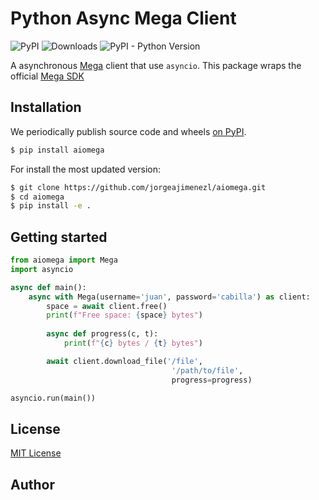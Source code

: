 # Python Async Mega Client
![PyPI](https://img.shields.io/pypi/v/aiomega)
![Downloads](https://img.shields.io/pypi/dm/aiomega)
![PyPI - Python Version](https://img.shields.io/pypi/pyversions/aiomega)

A asynchronous [Mega](https://mega.nz/) client that use `asyncio`. This package wraps the official [Mega SDK](https://mega.nz/#sdk)

## Installation
We periodically publish source code and wheels [on PyPI](https://pypi.python.org/pypi/aiomega).
```bash
$ pip install aiomega
```

For install the most updated version:
```bash
$ git clone https://github.com/jorgeajimenezl/aiomega.git
$ cd aiomega
$ pip install -e .
```

## Getting started
```python
from aiomega import Mega
import asyncio

async def main():
    async with Mega(username='juan', password='cabilla') as client:
        space = await client.free()
        print(f"Free space: {space} bytes")
        
        async def progress(c, t):
            print(f"{c} bytes / {t} bytes")

        await client.download_file('/file', 
                                    '/path/to/file',
                                    progress=progress)

asyncio.run(main())
```

## License
[MIT License](./LICENSE)

## Author